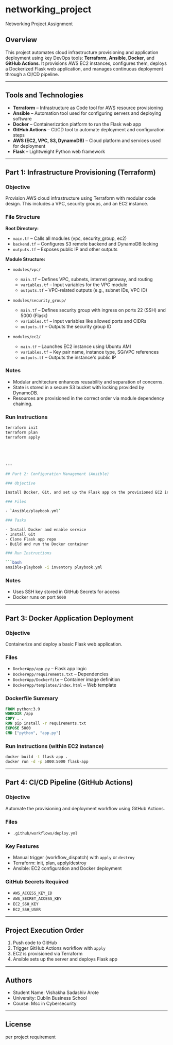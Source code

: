 # networking_project
Networking Project Assignment



## Overview

This project automates cloud infrastructure provisioning and application deployment using key DevOps tools: **Terraform**, **Ansible**, **Docker**, and **GitHub Actions**. It provisions AWS EC2 instances, configures them, deploys a Dockerized Flask web application, and manages continuous deployment through a CI/CD pipeline.

---

## Tools and Technologies

- **Terraform** – Infrastructure as Code tool for AWS resource provisioning
- **Ansible** – Automation tool used for configuring servers and deploying software
- **Docker** – Containerization platform to run the Flask web app
- **GitHub Actions** – CI/CD tool to automate deployment and configuration steps
- **AWS (EC2, VPC, S3, DynamoDB)** – Cloud platform and services used for deployment
- **Flask** – Lightweight Python web framework

---
## Part 1: Infrastructure Provisioning (Terraform)

### Objective

Provision AWS cloud infrastructure using Terraform with modular code design. This includes a VPC, security groups, and an EC2 instance.

### File Structure

**Root Directory:**

- `main.tf` – Calls all modules (vpc, security_group, ec2)
- `backend.tf` – Configures S3 remote backend and DynamoDB locking
- `outputs.tf` – Exposes public IP and other outputs

**Module Structure:**

- `modules/vpc/`
  - `main.tf` – Defines VPC, subnets, internet gateway, and routing
  - `variables.tf` – Input variables for the VPC module
  - `outputs.tf` – VPC-related outputs (e.g., subnet IDs, VPC ID)

- `modules/security_group/`
  - `main.tf` – Defines security group with ingress on ports 22 (SSH) and 5000 (Flask)
  - `variables.tf` – Input variables like allowed ports and CIDRs
  - `outputs.tf` – Outputs the security group ID

- `modules/ec2/`
  - `main.tf` – Launches EC2 instance using Ubuntu AMI
  - `variables.tf` – Key pair name, instance type, SG/VPC references
  - `outputs.tf` – Outputs the instance's public IP

### Notes

- Modular architecture enhances reusability and separation of concerns.
- State is stored in a secure S3 bucket with locking provided by DynamoDB.
- Resources are provisioned in the correct order via module dependency chaining.

### Run Instructions

```bash
terraform init
terraform plan
terraform apply





---

## Part 2: Configuration Management (Ansible)

### Objective

Install Docker, Git, and set up the Flask app on the provisioned EC2 instance.

### Files

- `Ansible/playbook.yml`

### Tasks

- Install Docker and enable service
- Install Git
- Clone Flask app repo
- Build and run the Docker container

### Run Instructions

```bash
ansible-playbook -i inventory playbook.yml
```

### Notes

- Uses SSH key stored in GitHub Secrets for access
- Docker runs on port `5000`

---

## Part 3: Docker Application Deployment

### Objective

Containerize and deploy a basic Flask web application.

### Files

- `DockerApp/app.py` – Flask app logic
- `DockerApp/requirements.txt` – Dependencies
- `DockerApp/Dockerfile` – Container image definition
- `DockerApp/templates/index.html` – Web template

### Dockerfile Summary

```dockerfile
FROM python:3.9
WORKDIR /app
COPY . .
RUN pip install -r requirements.txt
EXPOSE 5000
CMD ["python", "app.py"]
```

### Run Instructions (within EC2 instance)

```bash
docker build -t flask-app .
docker run -d -p 5000:5000 flask-app
```

---

## Part 4: CI/CD Pipeline (GitHub Actions)

### Objective

Automate the provisioning and deployment workflow using GitHub Actions.

### Files

- `.github/workflows/deploy.yml`

### Key Features

- Manual trigger (workflow_dispatch) with `apply` or `destroy`
- Terraform: init, plan, apply/destroy
- Ansible: EC2 configuration and Docker deployment

### GitHub Secrets Required

- `AWS_ACCESS_KEY_ID`
- `AWS_SECRET_ACCESS_KEY`
- `EC2_SSH_KEY`
- `EC2_SSH_USER`

---

## Project Execution Order

1. Push code to GitHub
2. Trigger GitHub Actions workflow with `apply`
3. EC2 is provisioned via Terraform
4. Ansible sets up the server and deploys Flask app

---

## Authors

- Student Name: Vishakha Sadashiv Arote
- University: Dublin Business School
- Course: Msc in Cybersecurity

---

## License

 per project requirement
